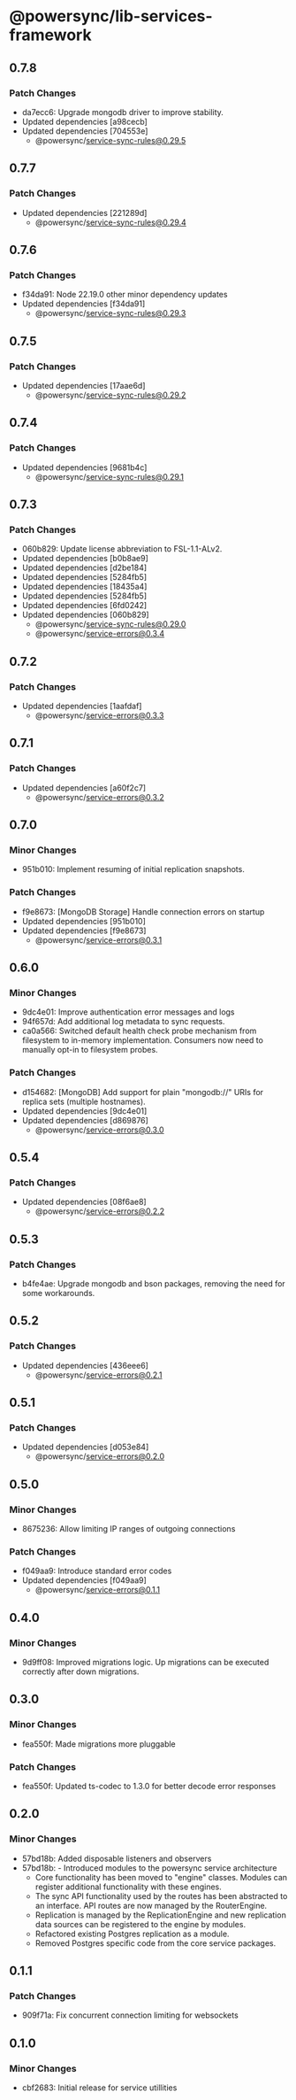 # @powersync/lib-services-framework

## 0.7.8

### Patch Changes

- da7ecc6: Upgrade mongodb driver to improve stability.
- Updated dependencies [a98cecb]
- Updated dependencies [704553e]
  - @powersync/service-sync-rules@0.29.5

## 0.7.7

### Patch Changes

- Updated dependencies [221289d]
  - @powersync/service-sync-rules@0.29.4

## 0.7.6

### Patch Changes

- f34da91: Node 22.19.0 other minor dependency updates
- Updated dependencies [f34da91]
  - @powersync/service-sync-rules@0.29.3

## 0.7.5

### Patch Changes

- Updated dependencies [17aae6d]
  - @powersync/service-sync-rules@0.29.2

## 0.7.4

### Patch Changes

- Updated dependencies [9681b4c]
  - @powersync/service-sync-rules@0.29.1

## 0.7.3

### Patch Changes

- 060b829: Update license abbreviation to FSL-1.1-ALv2.
- Updated dependencies [b0b8ae9]
- Updated dependencies [d2be184]
- Updated dependencies [5284fb5]
- Updated dependencies [18435a4]
- Updated dependencies [5284fb5]
- Updated dependencies [6fd0242]
- Updated dependencies [060b829]
  - @powersync/service-sync-rules@0.29.0
  - @powersync/service-errors@0.3.4

## 0.7.2

### Patch Changes

- Updated dependencies [1aafdaf]
  - @powersync/service-errors@0.3.3

## 0.7.1

### Patch Changes

- Updated dependencies [a60f2c7]
  - @powersync/service-errors@0.3.2

## 0.7.0

### Minor Changes

- 951b010: Implement resuming of initial replication snapshots.

### Patch Changes

- f9e8673: [MongoDB Storage] Handle connection errors on startup
- Updated dependencies [951b010]
- Updated dependencies [f9e8673]
  - @powersync/service-errors@0.3.1

## 0.6.0

### Minor Changes

- 9dc4e01: Improve authentication error messages and logs
- 94f657d: Add additional log metadata to sync requests.
- ca0a566: Switched default health check probe mechanism from filesystem to in-memory implementation. Consumers now need to manually opt-in to filesystem probes.

### Patch Changes

- d154682: [MongoDB] Add support for plain "mongodb://" URIs for replica sets (multiple hostnames).
- Updated dependencies [9dc4e01]
- Updated dependencies [d869876]
  - @powersync/service-errors@0.3.0

## 0.5.4

### Patch Changes

- Updated dependencies [08f6ae8]
  - @powersync/service-errors@0.2.2

## 0.5.3

### Patch Changes

- b4fe4ae: Upgrade mongodb and bson packages, removing the need for some workarounds.

## 0.5.2

### Patch Changes

- Updated dependencies [436eee6]
  - @powersync/service-errors@0.2.1

## 0.5.1

### Patch Changes

- Updated dependencies [d053e84]
  - @powersync/service-errors@0.2.0

## 0.5.0

### Minor Changes

- 8675236: Allow limiting IP ranges of outgoing connections

### Patch Changes

- f049aa9: Introduce standard error codes
- Updated dependencies [f049aa9]
  - @powersync/service-errors@0.1.1

## 0.4.0

### Minor Changes

- 9d9ff08: Improved migrations logic. Up migrations can be executed correctly after down migrations.

## 0.3.0

### Minor Changes

- fea550f: Made migrations more pluggable

### Patch Changes

- fea550f: Updated ts-codec to 1.3.0 for better decode error responses

## 0.2.0

### Minor Changes

- 57bd18b: Added disposable listeners and observers
- 57bd18b: - Introduced modules to the powersync service architecture
  - Core functionality has been moved to "engine" classes. Modules can register additional functionality with these engines.
  - The sync API functionality used by the routes has been abstracted to an interface. API routes are now managed by the RouterEngine.
  - Replication is managed by the ReplicationEngine and new replication data sources can be registered to the engine by modules.
  - Refactored existing Postgres replication as a module.
  - Removed Postgres specific code from the core service packages.

## 0.1.1

### Patch Changes

- 909f71a: Fix concurrent connection limiting for websockets

## 0.1.0

### Minor Changes

- cbf2683: Initial release for service utillities
